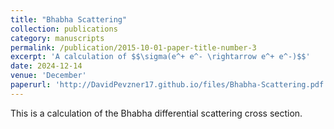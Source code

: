 ```yaml
---
title: "Bhabha Scattering"
collection: publications
category: manuscripts
permalink: /publication/2015-10-01-paper-title-number-3
excerpt: 'A calculation of $$\sigma(e^+ e^- \rightarrow e^+ e^-)$$'
date: 2024-12-14
venue: 'December'
paperurl: 'http://DavidPevzner17.github.io/files/Bhabha-Scattering.pdf'
---
```


This is a calculation of the Bhabha differential scattering cross section.